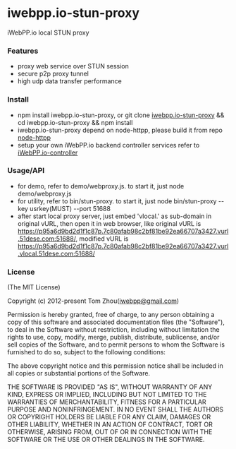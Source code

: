 iwebpp.io-stun-proxy
====================

iWebPP.io local STUN proxy

### Features

* proxy web service over STUN session
* secure p2p proxy tunnel
* high udp data transfer performance

### Install
* npm install iwebpp.io-stun-proxy, or git clone [iwebpp.io-stun-proxy](https://github.com/InstantWebP2P/iwebpp.io-stun-proxy.git) && cd iwebpp.io-stun-proxy && npm install
* iwebpp.io-stun-proxy depend on node-httpp, please build it from repo [node-httpp](https://github.com/InstantWebP2P/node-httpp)
* setup your own iWebPP.io backend controller services refer to [iWebPP.io-controller](https://github.com/InstantWebP2P/iwebpp.io-controller)

### Usage/API
* for demo, refer to demo/webproxy.js. to start it, just node demo/webproxy.js
* for utility, refer to bin/stun-proxy. to start it, just node bin/stun-proxy --key usrkey(MUST) --port 51688
* after start local proxy server, just embed 'vlocal.' as sub-domain in original vURL, then open it in web browser, 
  like original vURL is https://p95a6d9bd2d1f1c87p.7c80afab98c2bf81be92ea66707a3427.vurl.51dese.com:51688/,
  modified vURL is https://p95a6d9bd2d1f1c87p.7c80afab98c2bf81be92ea66707a3427.vurl.vlocal.51dese.com:51688/

### License

(The MIT License)

Copyright (c) 2012-present Tom Zhou(iwebpp@gmail.com)

Permission is hereby granted, free of charge, to any person obtaining a copy of this software and associated documentation files (the "Software"), to deal in the Software without restriction, including without limitation the rights to use, copy, modify, merge, publish, distribute, sublicense, and/or sell copies of the Software, and to permit persons to whom the Software is furnished to do so, subject to the following conditions:

The above copyright notice and this permission notice shall be included in all copies or substantial portions of the Software.

THE SOFTWARE IS PROVIDED "AS IS", WITHOUT WARRANTY OF ANY KIND, EXPRESS OR IMPLIED, INCLUDING BUT NOT LIMITED TO THE WARRANTIES OF MERCHANTABILITY, FITNESS FOR A PARTICULAR PURPOSE AND NONINFRINGEMENT. IN NO EVENT SHALL THE AUTHORS OR COPYRIGHT HOLDERS BE LIABLE FOR ANY CLAIM, DAMAGES OR OTHER LIABILITY, WHETHER IN AN ACTION OF CONTRACT, TORT OR OTHERWISE, ARISING FROM, OUT OF OR IN CONNECTION WITH THE SOFTWARE OR THE USE OR OTHER DEALINGS IN THE SOFTWARE.
